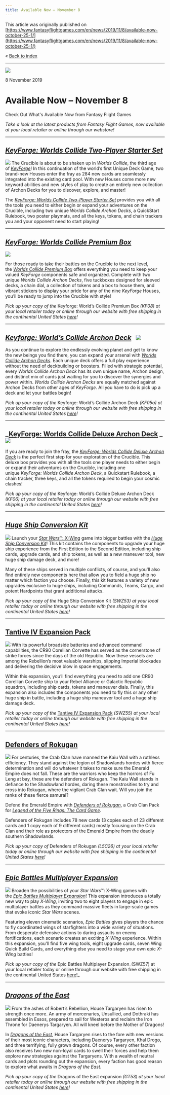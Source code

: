 ```yaml
---
title: Available Now – November 8
---
```


This article was originally published on [https://www.fantasyflightgames.com/en/news/2019/11/8/available-now-october-25-1/](https://www.fantasyflightgames.com/en/news/2019/11/8/available-now-october-25-1/)

&laquo; [Back to index](../index.md)

---

![](85ac769316e70decf6fefe48032da952.jpg)

8 November 2019

Available Now – November 8
==========================

Check Out What's Available Now from Fantasy Flight Games

_Take a look at the latest products from Fantasy Flight Games, now available at your local retailer or online through our webstore!_

* * *

_[KeyForge: Worlds Collide Two-Player Starter Set](https://store.us.asmodee.com/preorders/create/KF07/)_
--------------------------------------------------------------------------------------------------------

![](4e76d79f651ffadc2df6c6eb9c21acaf.png) The Crucible is about to be shaken up in _Worlds Collide_, the third age of _[_KeyForge_](https://www.fantasyflightgames.com/en/products/keyforge/)_! In this continuation of the world’s first Unique Deck Game, two brand-new Houses enter the fray as 284 new cards are seamlessly integrated into the existing card pool. With new Houses come more new keyword abilities and new styles of play to create an entirely new collection of Archon Decks for you to discover, explore, and master!

The _[_KeyForge: Worlds Collide Two-Player Starter Set_](https://www.fantasyflightgames.com/en/products/keyforge/products/keyforge-worlds-collide-two-player-starter-set/)_ provides you with all the tools you need to either begin or expand your adventures on the Crucible, including two unique _Worlds Collide Archon Decks_, a QuickStart Rulebook, two poster playmats, and all the keys, tokens, and chain trackers you and your opponent need to start playing!

* * *

_[KeyForge: Worlds Collide Premium Box](https://store.us.asmodee.com/preorders/create/KF08/)_
---------------------------------------------------------------------------------------------

![](290944262279306acd70f8dc7853b855.png)

For those ready to take their battles on the Crucible to the next level, the _[_Worlds Collide Premium Box_](https://www.fantasyflightgames.com/en/products/keyforge/products/keyforge-worlds-collide-premium-box/)_ offers everything you need to keep your valued _KeyForge_ components safe and organized. Complete with two unique _Worlds Collide Archon Decks_, five tuckboxes designed for sleeved decks, a chain dial, a collection of tokens and a box to house them, and vibrant stickers to display your pride for any of the nine _KeyForge_ Houses, you’ll be ready to jump into the Crucible with style!

_Pick up your copy of the_ Keyforge: World’s Collide Premium Box _(KF08) at your local retailer today or online through our website with free shipping in the continental United States [here](https://store.us.asmodee.com/preorders/create/KF08/)!_

* * *

_[Keyforge: World’s Collide Archon Deck](https://store.us.asmodee.com/preorders/create/KF05a/)_   ![](d2b0f8c616c37fdb85c77b3c5c0c4c03.png)
---------------------------------------------------------------------------------------------------------------------------------------------------------------------------------------------------------------------------------

As you continue to explore the endlessly evolving planet and get to know the new beings you find there, you can expand your arsenal with _[_Worlds Collide Archon Decks_](https://www.fantasyflightgames.com/en/products/keyforge/products/keyforge-worlds-collide-archon-deck/)_. Each unique deck offers a full play experience without the need of deckbuilding or boosters. Filled with strategic potential, every _Worlds Collide Archon Deck_ has its own unique name, Archon design, and distinct mix of cards just waiting for you to discover the synergies and power within. _Worlds Collide Archon Decks_ are equally matched against Archon Decks from other ages of _KeyForge_. All you have to do is pick up a deck and let your battles begin!

_Pick up your copy of the_ Keyforge: World’s Collide Archon Deck _(KF05a) at your local retailer today or online through our website with free shipping in the continental United States [here](https://store.us.asmodee.com/preorders/create/KF05a/)!_

* * *

_[KeyForge: Worlds Collide Deluxe Archon Deck](https://store.us.asmodee.com/preorders/create/KF06/) _ ![](57534a97ea27201794db8f978f5e3eb6.png)
-------------------------------------------------------------------------------------------------------------------------------------------------------------------------------------------------------------------------------

If you are ready to join the fray, the _[_KeyForge: Worlds Collide Deluxe Archon Deck_](https://www.fantasyflightgames.com/en/products/keyforge/products/keyforge-worlds-collide-deluxe-archon-deck/)_ is the perfect first step for your exploration of the Crucible. This deluxe box provides you with all the tools one player needs to either begin or expand their adventures on the Crucible, including one unique _KeyForge: Worlds Collide Archon Deck_, a Quickstart Rulebook, a chain tracker, three keys, and all the tokens required to begin your cosmic clashes!

_Pick up your copy of the_ Keyforge: World’s Collide Deluxe Archon Deck _(KF06) at your local retailer today or online through our website with free shipping in the continental United States [here](https://store.us.asmodee.com/preorders/create/KF06/)!_

* * *

_[Huge Ship Conversion Kit](https://store.us.asmodee.com/preorders/create/SWZ53/)_
----------------------------------------------------------------------------------

![](c4be772464d5abe5b142809bc2f3ab4b.png) Launch your [_Star Wars_™: X-Wing](https://www.fantasyflightgames.com/en/products/x-wing-second-edition/) game into bigger battles with the _[_Huge Ship Conversion Kit_](https://www.fantasyflightgames.com/en/products/x-wing-second-edition/products/huge-ship-conversion-kit/)_! This kit contains the components to upgrade your huge ship experience from the First Edition to the Second Edition, including ship cards, upgrade cards, and ship tokens, as well as a new maneuver tool, new huge ship damage deck, and more!

Many of these ships served in multiple conflicts, of course, and you'll also find entirely new components here that allow you to field a huge ship no matter which faction you choose. Finally, this kit features a variety of new upgrades exclusive to huge ships, including Commands, Teams, Cargo, and potent Hardpoints that grant additional attacks.

_Pick up your copy of the_ Huge Ship Conversion Kit _(SWZ53) at your local retailer today or online through our website with free shipping in the continental United States [here](https://store.us.asmodee.com/preorders/create/SWZ53/)!_

* * *

[Tantive IV Expansion Pack](https://store.us.asmodee.com/preorders/create/SWZ55/)
---------------------------------------------------------------------------------

![](5efd40ba176b6ec2b1f393921b2cea9f.png) With its powerful broadside batteries and advanced command capabilities, the CR90 Corellian Corvette has served as the cornerstone of strike forces since the days of the old Republic. Now these vessels are among the Rebellion’s most valuable warships, slipping Imperial blockades and delivering the decisive blow in space engagements.

Within this expansion, you’ll find everything you need to add one CR90 Corellian Corvette ship to your Rebel Alliance or Galactic Republic squadron, including ship cards, tokens and maneuver dials. Finally, this expansion also includes the components you need to fly this or any other huge ship in battle, including a huge ship maneuver tool and a huge ship damage deck.

_Pick up your copy of the_ [Tantive IV Expansion Pack](https://www.fantasyflightgames.com/en/products/x-wing-second-edition/products/x-wing-second-edition-tantive-iv-expansion-pack/) _(SWZ55) at your local retailer today or online through our website with free shipping in the continental United States [here](https://store.us.asmodee.com/preorders/create/SWZ55/)!_

* * *

[Defenders of Rokugan](https://store.us.asmodee.com/preorders/create/L5C26/)
----------------------------------------------------------------------------

![](e1095988331fe08b0eec221da98dfcfa.png) For centuries, the Crab Clan have manned the Kaiu Wall with a ruthless efficiency. They stand against the legion of Shadowlands hordes with fierce determination and will do whatever it takes to make sure the Emerald Empire does not fall. These are the warriors who keep the horrors of Fu Leng at bay, these are the defenders of Rokugan. The Kaiu Wall stands in defiance to the Shadowland hordes, daring these monstrosities to try and cross into Rokugan, where the vigilant Crab Clan wait. Will you join the ranks of these fierce samurai?

Defend the Emerald Empire with [_Defenders of Rokugan_](https://www.fantasyflightgames.com/en/products/legend-of-the-five-rings-the-card-game/products/defenders-rokugan/), a Crab Clan Pack for _[_Legend of the Five Rings: The Card Game_](https://www.fantasyflightgames.com/en/products/legend-of-the-five-rings-the-card-game/)_.

Defenders of Rokugan includes 78 new cards (3 copies each of 23 different cards and 1 copy each of 9 different cards) mostly focusing on the Crab Clan and their role as protectors of the Emerald Empire from the deadly southern Shadowlands. 

_Pick up your copy of_ Defenders of Rokugan _(L5C26) at your local retailer today or online through our website with free shipping in the continental United States [here](https://store.us.asmodee.com/preorders/create/L5C26/)!_

* * *

_[Epic Battles Multiplayer Expansion](https://store.us.asmodee.com/preorders/create/SWZ57/)_
--------------------------------------------------------------------------------------------

![](34b48239ec12666146cc6f7fb2dc2fc5.png) Broaden the possibilities of your _Star Wars_™: X-Wing games with the _[_Epic Battles Multiplayer Expansion_](https://www.fantasyflightgames.com/en/products/x-wing-second-edition/products/epic-battles-multiplayer-expansion/)_! This expansion introduces a totally new way to play _X-Wing_, inviting two to eight players to engage in epic multiplayer battles as they command massive fleets in large-scale games that evoke iconic _Star Wars_ scenes.

Featuring eleven cinematic scenarios, _Epic Battles_ gives players the chance to fly coordinated wings of starfighters into a wide variety of situations. From desperate defensive actions to daring assaults on enemy fortifications, each scenario creates an exciting _X-Wing_ experience. Within this expansion, you'll find five wing tools, eight upgrade cards, seven Wing Quick Build Cards, and everything else you need to stage your own epic _X-Wing_ battles!

_Pick up your copy of the_ Epic Battles Multiplayer Expansion_(SWZ57) at your local retailer today or online through our website with free shipping in the continental United States [here](https://store.us.asmodee.com/preorders/create/SWZ57/)!_

* * *

_[Dragons of the East](https://www.fantasyflightgames.com/en/products/a-game-of-thrones-the-card-game-second-edition/products/dragons-east/)_
---------------------------------------------------------------------------------------------------------------------------------------------

![](88fd0196acc6d50be7b2956c9ca24f0d.png) From the ashes of Robert’s Rebellion, House Targaryen has risen to strength once more. An army of mercenaries, Unsullied, and Dothraki has assembled in Essos, prepared to sail for Westeros and reclaim the Iron Throne for Daenerys Targaryen. All will kneel before the Mother of Dragons!

In _[_Dragons of the East_](https://www.fantasyflightgames.com/en/products/a-game-of-thrones-the-card-game-second-edition/products/dragons-east/)_, House Targaryen rises to the fore with new versions of their most iconic characters, including Daenerys Targaryen, Khal Drogo, and three terrifying, fully grown dragons. Of course, every other faction also receives two new non-loyal cards to swell their forces and help them explore new strategies against the Targaryens. With a wealth of neutral cards and plots rounding out the expansion, every faction has good reason to explore what awaits in _Dragons of the East_. 

_Pick up your copy of the_ Dragons of the East expansion _(GT53) at your local retailer today or online through our website with free shipping in the continental United States [here](https://store.us.asmodee.com/preorders/create/GT53/)!_